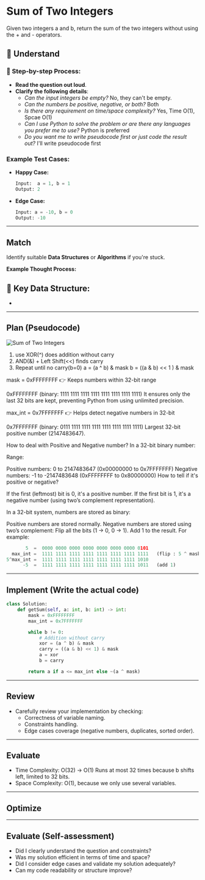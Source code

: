 # Sum of Two Integers
Given two integers a and b, return the sum of the two integers without using the + and - operators.

## 📖 Understand

### 📌 Step-by-step Process:

- **Read the question out loud**.
- **Clarify the following details**:
  - _Can the input integers be empty?_ No, they can't be empty.
  - _Can the numbers be positive, negative, or both?_ Both
  - _Is there any requirement on time/space complexity?_ Yes, Time O(1), Spcae O(1)
  - _Can I use Python to solve the problem or are there any languages you prefer me to use?_ Python is preferred
  - _Do you want me to write pseudocode first or just code the result out?_ I'll write pseudocode first

### Example Test Cases:

- **Happy Case:**

  ```python
  Input:  a = 1, b = 1
  Output: 2 
  ```

- **Edge Case:**
  ```python
  Input: a = -10, b = 0
  Output: -10 
  ```

---

## Match

Identify suitable **Data Structures** or **Algorithms** if you're stuck.


**Example Thought Process:**

## 🔑 Key Data Structure:

- 

---

## Plan (Pseudocode)
![Sum of Two Integers](https://github.com/WeiJuLi/LeetcodePractice/Bit_Manipulation/Sum_of_Two_Integers/sumoftwoint.jpeg)
1. use XOR(^) does addition without carry
2. AND(&) + Left Shift(<<) finds carry
3. Repeat until no carry(b=0)
    a = (a ^ b) & mask
    b = ((a & b) << 1 ) & mask 

mask = 0xFFFFFFFF
👉 Keeps numbers within 32-bit range

0xFFFFFFFF (binary: 1111 1111 1111 1111 1111 1111 1111 1111)
It ensures only the last 32 bits are kept, preventing Python from using unlimited precision.

max_int = 0x7FFFFFFF
👉 Helps detect negative numbers in 32-bit

0x7FFFFFFF (binary: 0111 1111 1111 1111 1111 1111 1111 1111)
Largest 32-bit positive number (2147483647).


How to deal with Positive and Negative number?
In a 32-bit binary number:

Range: 

Positive numbers: 0 to 2147483647 (0x00000000 to 0x7FFFFFFF)
Negative numbers: -1 to -2147483648 (0xFFFFFFFF to 0x80000000)
How to tell if it's positive or negative?

If the first (leftmost) bit is 0, it's a positive number.
If the first bit is 1, it's a negative number (using two’s complement representation).

In a 32-bit system, numbers are stored as binary:

Positive numbers are stored normally.
Negative numbers are stored using two’s complement:
Flip all the bits (1 → 0, 0 → 1).
Add 1 to the result.
For example:

```python
       5  =  0000 0000 0000 0000 0000 0000 0000 0101
  max_int =  1111 1111 1111 1111 1111 1111 1111 1111   (flip : 5 ^ mask)
5^max_int =  1111 1111 1111 1111 1111 1111 1111 1010
      -5  =  1111 1111 1111 1111 1111 1111 1111 1011   (add 1)
```

---

## Implement (Write the actual code)

```python
class Solution:
    def getSum(self, a: int, b: int) -> int:
        mask = 0xFFFFFFFF
        max_int = 0x7FFFFFFF

        while b != 0:
            # Addition without carry 
            xor = (a ^ b) & mask 
            carry = ((a & b) << 1) & mask 
            a = xor 
            b = carry 

        return a if a <= max_int else ~(a ^ mask)
```

---

## Review

- Carefully review your implementation by checking:
  - Correctness of variable naming.
  - Constraints handling.
  - Edge cases coverage (negative numbers, duplicates, sorted order).

---

## Evaluate

- Time Complexity: O(32) -> O(1) Runs at most 32 times because b shifts left, limited to 32 bits.
- Space Complexity: O(1), because we only use several variables.

---

## Optimize

---

## Evaluate (Self-assessment)

- Did I clearly understand the question and constraints?
- Was my solution efficient in terms of time and space?
- Did I consider edge cases and validate my solution adequately?
- Can my code readability or structure improve?
